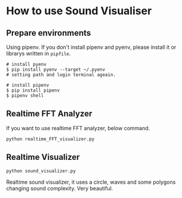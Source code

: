 # How to use Sound Visualiser
## Prepare environments
Using pipenv. If you don't install pipenv and pyenv, please install it or librarys written in `pipfile`.
```
# install pyenv
$ pip install pyenv --target ~/.pyenv
# setting path and login terminal ageain.

# install pipenv
$ pip install pipenv
$ pipenv shell
```

## Realtime FFT Analyzer
If you want to use realtime FFT analyzer, below command.
```
python realtime_FFT_visualizer.py
```

## Realtime Visualizer
```
python sound_visualizer.py
```
Realtime sound visualizer, it uses a circle, waves and some polygons changing sound complexity.
Very beautiful.


